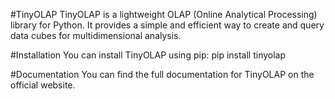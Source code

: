 #TinyOLAP
TinyOLAP is a lightweight OLAP (Online Analytical Processing) library for Python. It provides a simple and efficient way to create and query data cubes for multidimensional analysis.

#Installation
You can install TinyOLAP using pip:
    pip install tinyolap

#Documentation
You can find the full documentation for TinyOLAP on the official website.

